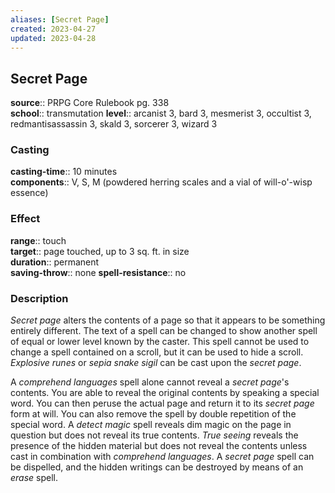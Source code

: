 ```yaml
---
aliases: [Secret Page]
created: 2023-04-27
updated: 2023-04-28
---
```


## Secret Page

**source**:: PRPG Core Rulebook pg. 338  
**school**:: transmutation
**level**:: arcanist 3, bard 3, mesmerist 3, occultist 3, redmantisassassin 3, skald 3, sorcerer 3, wizard 3

### Casting

**casting-time**:: 10 minutes  
**components**:: V, S, M (powdered herring scales and a vial of will-o'-wisp essence)

### Effect

**range**:: touch  
**target**:: page touched, up to 3 sq. ft. in size  
**duration**:: permanent  
**saving-throw**:: none
**spell-resistance**:: no

### Description

*Secret page* alters the contents of a page so that it appears to be something entirely different. The text of a spell can be changed to show another spell of equal or lower level known by the caster. This spell cannot be used to change a spell contained on a scroll, but it can be used to hide a scroll. *Explosive runes* or *sepia snake sigil* can be cast upon the *secret page*.  
  
A *comprehend languages* spell alone cannot reveal a *secret page*'s contents. You are able to reveal the original contents by speaking a special word. You can then peruse the actual page and return it to its *secret page* form at will. You can also remove the spell by double repetition of the special word. A *detect magic* spell reveals dim magic on the page in question but does not reveal its true contents. *True seeing* reveals the presence of the hidden material but does not reveal the contents unless cast in combination with *comprehend languages*. A *secret page* spell can be dispelled, and the hidden writings can be destroyed by means of an *erase* spell.
